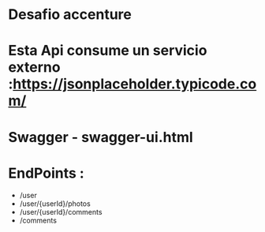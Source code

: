 # Desafio accenture

# Esta Api consume un servicio externo :https://jsonplaceholder.typicode.com/

# Swagger - swagger-ui.html

# EndPoints : 

- /user
- /user/{userId}/photos
- /user/{userId}/comments
- /comments
